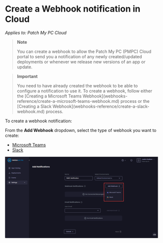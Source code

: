 # Create a Webhook notification in Cloud

_Applies to: Patch My PC Cloud_

<blockquote class="wp-block-quote">
<p><strong>Note</strong></p>
<p>You can create a webhook to allow the Patch My PC (PMPC) Cloud portal to send you a notification of any newly created/updated deployments or whenever we release new versions of an app or update.</p>
</blockquote>

<blockquote class="wp-block-quote">
<p><strong>Important</strong></p>
<p>You need to have already created the webhook to be able to configure a notification to use it. To create a webhook, follow either the [Creating a Microsoft Teams Webhook](webhooks-reference/create-a-microsoft-teams-webhook.md) process or the [Creating a Slack Webhook](webhooks-reference/create-a-slack-webhook.md) process.</p>
</blockquote>

To create a webhook notification:

From the <strong>Add Webhook</strong> dropdown, select the type of webhook you want to create:

* [Microsoft Teams](create-a-microsoft-teams-webhook-notification-in-cloud.md)
* [Slack](create-a-slack-webhook-notification-in-cloud.md)

![Clicking “Add Webhook”](/_images/image-(1600).png "Clicking “Add Webhook”")